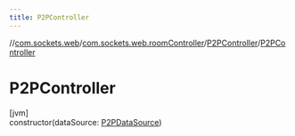 ```yaml
---
title: P2PController
---
```

//[com.sockets.web](../../../index.html)/[com.sockets.web.roomController](../index.html)/[P2PController](index.html)/[P2PController](-p2-p-controller.html)



# P2PController



[jvm]\
constructor(dataSource: [P2PDataSource](../../com.sockets.web.data/-p2-p-data-source/index.html))




